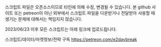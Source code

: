 스크립트 파일은 오픈소스이므로 타인에 의해 수정, 변경될 수 있습니다.
본 github 사이트 또는 petreon이 아닌 외부에서 스크립트 파일을 다운받거나 전달받아 사용할 때 생기는 문제에 대해서는 책임지지 않습니다.


2023/06/23 이후 모든 스크립트는 아래 링크에 업로드됩니다.

스크립트/데이터/마켓정보/전략 구독 https://petreon.com/e2daybreak
